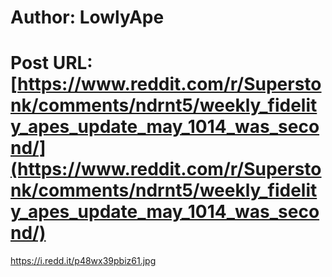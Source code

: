 # Author: LowlyApe
# Post URL: [https://www.reddit.com/r/Superstonk/comments/ndrnt5/weekly_fidelity_apes_update_may_1014_was_second/](https://www.reddit.com/r/Superstonk/comments/ndrnt5/weekly_fidelity_apes_update_may_1014_was_second/)


https://i.redd.it/p48wx39pbiz61.jpg